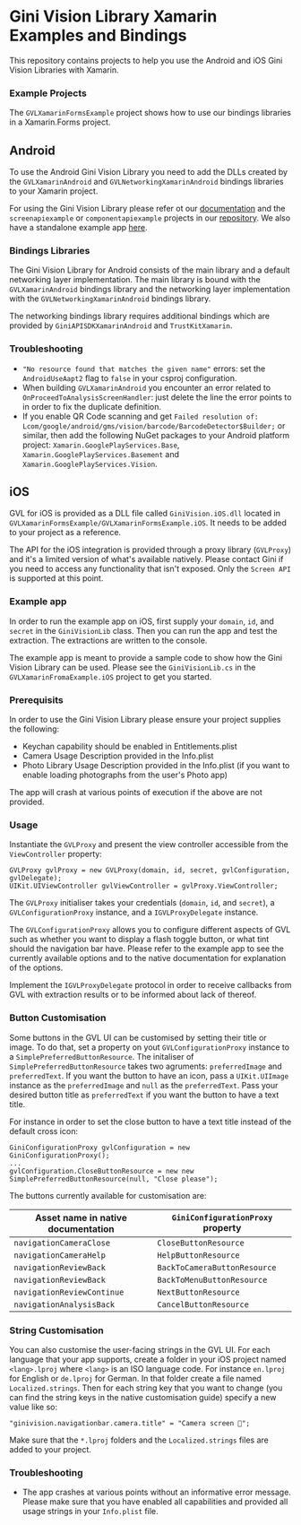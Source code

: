 Gini Vision Library Xamarin Examples and Bindings
=================================================

This repository contains projects to help you use the Android and iOS Gini Vision Libraries with Xamarin.

### Example Projects

The `GVLXamarinFormsExample` project shows how to use our bindings libraries in a Xamarin.Forms project.

Android
-------

To use the Android Gini Vision Library you need to add the DLLs created by the `GVLXamarinAndroid` and `GVLNetworkingXamarinAndroid` bindings libraries to your Xamarin project.

For using the Gini Vision Library please refer ot our [documentation](http://developer.gini.net/gini-vision-lib-android/html/index.html) and the `screenapiexample` or `componentapiexample` projects in our [repository](https://github.com/gini/gini-vision-lib-android). We also have a standalone example app [here](https://github.com/gini/gini-vision-lib-android-example).

### Bindings Libraries

The Gini Vision Library for Android consists of the main library and a default networking layer implementation. The main library is 
bound with the `GVLXamarinAndroid` bindings library and the networking layer implementation with the `GVLNetworkingXamarinAndroid` 
bindings library.

The networking bindings library requires additional bindings which are provided by `GiniAPISDKXamarinAndroid` and `TrustKitXamarin`.

### Troubleshooting

* `"No resource found that matches the given name"` errors: set the `AndroidUseAapt2` flag to `false` in your csproj configuration.
* When building `GVLXamarinAndroid` you encounter an error related to `OnProceedToAnalysisScreenHandler`: just delete the line the error points to in order to fix the duplicate definition.
* If you enable QR Code scanning and get `Failed resolution of: Lcom/google/android/gms/vision/barcode/BarcodeDetector$Builder;` or similar, then add the following NuGet packages to your Android platform project: `Xamarin.GooglePlayServices.Base`, `Xamarin.GooglePlayServices.Basement` and `Xamarin.GooglePlayServices.Vision`.

iOS
---

GVL for iOS is provided as a DLL file called `GiniVision.iOS.dll` located in `GVLXamarinFormsExample/GVLXamarinFormsExample.iOS`. It needs to be added to your project as a reference.

The API for the iOS integration is provided through a proxy library (`GVLProxy`) and it's a limited version of what's available natively. Please contact Gini if you need to access any functionality that isn't exposed. Only the `Screen API` is supported at this point.

### Example app
In order to run the example app on iOS, first supply your `domain`, `id`, and `secret` in the `GiniVisionLib` class. Then you can run the app and test the extraction. The extractions are written to the console.

The example app is meant to provide a sample code to show how the Gini Vision Library can be used. Please see the `GiniVisionLib.cs` in the `GVLXamarinFromaExample.iOS` project to get you started.

### Prerequisits
In order to use the Gini Vision Library please ensure your project supplies the following:

* Keychan capability should be enabled in Entitlements.plist
* Camera Usage Description provided in the Info.plist
* Photo Library Usage Description provided in the Info.plist (if you want to enable loading photographs from the user's Photo app)

The app will crash at various points of execution if the above are not provided.

### Usage

Instantiate the `GVLProxy` and present the view controller accessible from the `ViewController` property:

```
GVLProxy gvlProxy = new GVLProxy(domain, id, secret, gvlConfiguration, gvlDelegate);
UIKit.UIViewController gvlViewController = gvlProxy.ViewController;
```

The `GVLProxy` initialiser takes your credentials (`domain`, `id`, and `secret`), a `GVLConfigurationProxy` instance, and a `IGVLProxyDelegate` instance. 

The `GVLConfigurationProxy` allows you to configure different aspects of GVL such as whether you want to display a flash 
toggle button, or what tint should the navigation bar have. Please refer to the example app to see the currently available options
and to the native documentation for explanation of the options.

Implement the `IGVLProxyDelegate` protocol in order to receive callbacks from GVL with extraction results or to be informed about lack of thereof.

### Button Customisation

Some buttons in the GVL UI can be customised by setting their title or image. To do that, set a property on yout `GVLConfigurationProxy` instance to a `SimplePreferredButtonResource`. The initaliser of `SimplePreferredButtonResource` takes two agruments: `preferredImage` and `preferredText`. If you want the button to have an icon, pass a `UIKit.UIImage` instance as the `preferredImage` and `null` as the `preferredText`. Pass your desired button title as `preferredText` if you want the button to have a text title.

For instance in order to set the close button to have a text title instead of the default cross icon:

```
GiniConfigurationProxy gvlConfiguration = new GiniConfigurationProxy();
...
gvlConfiguration.CloseButtonResource = new new SimplePreferredButtonResource(null, "Close please");
```

The buttons currently available for customisation are:

| Asset name in native documentation | `GiniConfigurationProxy` property |
|------------------------------------|-----------------------------------|
| `navigationCameraClose`            | `CloseButtonResource`             |
| `navigationCameraHelp`             | `HelpButtonResource`              |
| `navigationReviewBack`             | `BackToCameraButtonResource`      |
| `navigationReviewBack`             | `BackToMenuButtonResource`        |
| `navigationReviewContinue`         | `NextButtonResource`              |
| `navigationAnalysisBack`           | `CancelButtonResource`            |

### String Customisation

You can also customise the user-facing strings in the GVL UI. For each language that your app supports, create a folder in your iOS project named `<lang>.lproj` where `<lang>` is an ISO language code. For instance `en.lproj` for English or `de.lproj` for German. In that folder create a file named `Localized.strings`. Then for each string key that you want to change (you can find the string keys in the native customisation guide) specify a new value like so:

```
"ginivision.navigationbar.camera.title" = "Camera screen 📸";
```

Make sure that the `*.lproj` folders and the `Localized.strings` files are added to your project.

### Troubleshooting
* The app crashes at various points without an informative error message. Please make sure that you have enabled all capabilities and provided all usage strings in your `Info.plist` file. 
